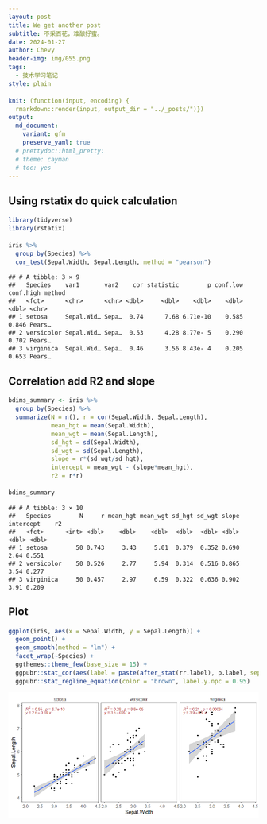 ```yaml
---
layout: post
title: We get another post
subtitle: 不采百花，难酿好蜜。
date: 2024-01-27
author: Chevy
header-img: img/055.png
tags:
  - 技术学习笔记
style: plain

knit: (function(input, encoding) {
  rmarkdown::render(input, output_dir = "../_posts/")})
output: 
  md_document:
    variant: gfm
    preserve_yaml: true
  # prettydoc::html_pretty:
  # theme: cayman
  # toc: yes
---
```


## Using rstatix do quick calculation

``` r
library(tidyverse)
library(rstatix)

iris %>%
  group_by(Species) %>%
  cor_test(Sepal.Width, Sepal.Length, method = "pearson") 
```

    ## # A tibble: 3 × 9
    ##   Species    var1       var2    cor statistic        p conf.low conf.high method
    ##   <fct>      <chr>      <chr> <dbl>     <dbl>    <dbl>    <dbl>     <dbl> <chr> 
    ## 1 setosa     Sepal.Wid… Sepa…  0.74      7.68 6.71e-10    0.585     0.846 Pears…
    ## 2 versicolor Sepal.Wid… Sepa…  0.53      4.28 8.77e- 5    0.290     0.702 Pears…
    ## 3 virginica  Sepal.Wid… Sepa…  0.46      3.56 8.43e- 4    0.205     0.653 Pears…

## Correlation add R2 and slope

``` r
bdims_summary <- iris %>%
  group_by(Species) %>%
  summarize(N = n(), r = cor(Sepal.Width, Sepal.Length),
            mean_hgt = mean(Sepal.Width), 
            mean_wgt = mean(Sepal.Length),
            sd_hgt = sd(Sepal.Width), 
            sd_wgt = sd(Sepal.Length),
            slope = r*(sd_wgt/sd_hgt),
            intercept = mean_wgt - (slope*mean_hgt),
            r2 = r*r)

bdims_summary
```

    ## # A tibble: 3 × 10
    ##   Species        N     r mean_hgt mean_wgt sd_hgt sd_wgt slope intercept    r2
    ##   <fct>      <int> <dbl>    <dbl>    <dbl>  <dbl>  <dbl> <dbl>     <dbl> <dbl>
    ## 1 setosa        50 0.743     3.43     5.01  0.379  0.352 0.690      2.64 0.551
    ## 2 versicolor    50 0.526     2.77     5.94  0.314  0.516 0.865      3.54 0.277
    ## 3 virginica     50 0.457     2.97     6.59  0.322  0.636 0.902      3.91 0.209

## Plot

``` r
ggplot(iris, aes(x = Sepal.Width, y = Sepal.Length)) +
  geom_point() +
  geom_smooth(method = "lm") +
  facet_wrap(~Species) + 
  ggthemes::theme_few(base_size = 15) +
  ggpubr::stat_cor(aes(label = paste(after_stat(rr.label), p.label, sep = "~ `,`~")), color = "brown", label.y.npc = 1) +
  ggpubr::stat_regline_equation(color = "brown", label.y.npc = 0.95) 
```

![](/img/2024-01-25/ggplot-1.png)<!-- -->
